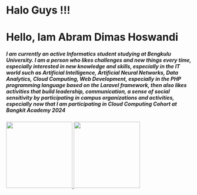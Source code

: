 # Halo Guys !!!
<h1> Hello, Iam <b>Abram Dimas Hoswandi</b> </h1>
<h5> I am currently an active Informatics student studying at Bengkulu University. I am a person who likes challenges and new things every time, especially interested in new knowledge and skills, especially in the IT world such as Artificial Intelligence, Artificial Neural Networks, Data Analytics, Cloud Computing, Web Development, especially in the PHP programming language based on the Laravel framework, then also likes activities that build leadership, communication, a sense of social sensitivity by participating in campus organizations and activities, especially now that I am participating in Cloud Computing Cohort at Bangkit Academy 2024 </h5>
<p align="left">
<a href="https://github.com/abramdh">
  <img height="180em" src="https://github-readme-stats-eight-theta.vercel.app/api?username=penuliscode&show_icons=true&theme=algolia&include_all_commits=true&count_private=true"/>
  <img height="180em" src="https://github-readme-stats-eight-theta.vercel.app/api/top-langs/?username=penuliscode&layout=compact&theme=algolia"/>
</a>
</p>

